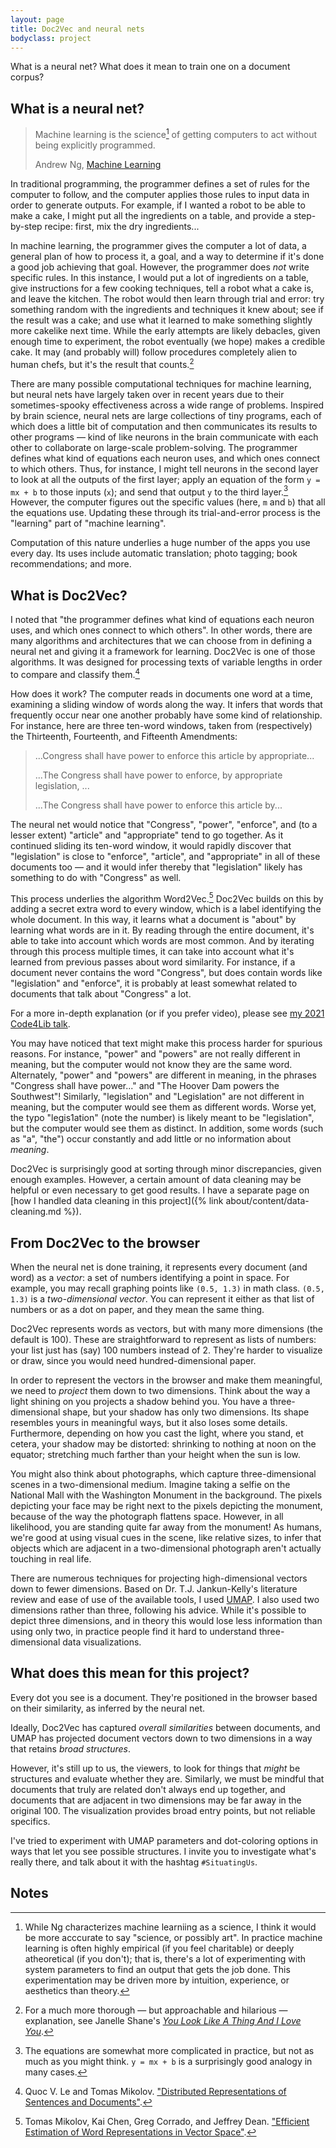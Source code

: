 ```yaml
---
layout: page
title: Doc2Vec and neural nets
bodyclass: project
---
```


What is a neural net? What does it mean to train one on a document corpus?

## What is a neural net?
> Machine learning is the science[^1] of getting computers to act without being explicitly programmed.
>
> Andrew Ng, [Machine Learning](https://www.coursera.org/learn/machine-learning)

In traditional programming, the programmer defines a set of rules for the computer to follow, and the computer applies those rules to input data in order to generate outputs. For example, if I wanted a robot to be able to make a cake, I might put all the ingredients on a table, and provide a step-by-step recipe: first, mix the dry ingredients...

In machine learning, the programmer gives the computer a lot of data, a general plan of how to process it, a goal, and a way to determine if it's done a good job achieving that goal. However, the programmer does _not_ write specific rules. In this instance, I would put a lot of ingredients on a table, give instructions for a few cooking techniques, tell a robot what a cake is, and leave the kitchen. The robot would then learn through trial and error: try something random with the ingredients and techniques it knew about; see if the result was a cake; and use what it learned to make something slightly more cakelike next time. While the early attempts are likely debacles, given enough time to experiment, the robot eventually (we hope) makes a credible cake. It may (and probably will) follow procedures completely alien to human chefs, but it's the result that counts.[^2]

There are many possible computational techniques for machine learning, but neural nets have largely taken over in recent years due to their sometimes-spooky effectiveness across a wide range of problems. Inspired by brain science, neural nets are large collections of tiny programs, each of which does a little bit of computation and then communicates its results to other programs — kind of like neurons in the brain communicate with each other to collaborate on large-scale problem-solving. The programmer defines what kind of equations each neuron uses, and which ones connect to which others. Thus, for instance, I might tell neurons in the second layer to look at all the outputs of the first layer; apply an equation of the form `y = mx + b` to those inputs (`x`); and send that output `y` to the third layer.[^3] However, the computer figures out the specific values (here, `m` and `b`) that all the equations use. Updating these through its trial-and-error process is the "learning" part of "machine learning".

Computation of this nature underlies a huge number of the apps you use every day. Its uses include automatic translation; photo tagging; book recommendations; and more.

## What is Doc2Vec?
I noted that "the programmer defines what kind of equations each neuron uses, and which ones connect to which others". In other words, there are many algorithms and architectures that we can choose from in defining a neural net and giving it a framework for learning. Doc2Vec is one of those algorithms. It was designed for processing texts of variable lengths in order to compare and classify them.[^4]

How does it work? The computer reads in documents one word at a time, examining a sliding window of words along the way. It infers that words that frequently occur near one another probably have some kind of relationship. For instance, here are three ten-word windows, taken from (respectively) the Thirteenth, Fourteenth, and Fifteenth Amendments:

> ...Congress shall have power to enforce this article by appropriate...
>
> ...The Congress shall have power to enforce, by appropriate legislation, ...
>
> ...The Congress shall have power to enforce this article by...

The neural net would notice that "Congress", "power", "enforce", and (to a lesser extent) "article" and "appropriate" tend to go together. As it continued sliding its ten-word window, it would rapidly discover that "legislation" is close to "enforce", "article", and "appropriate" in all of these documents too — and it would infer thereby that "legislation" likely has something to do with "Congress" as well.

This process underlies the algorithm Word2Vec.[^5] Doc2Vec builds on this by adding a secret extra word to every window, which is a label identifying the whole document. In this way, it learns what a document is "about" by learning what words are in it. By reading through the entire document, it's able to take into account which words are most common. And by iterating through this process multiple times, it can take into account what it's learned from previous passes about word similarity. For instance, if a document never contains the word "Congress", but does contain words like "legislation" and "enforce", it is probably at least somewhat related to documents that talk about "Congress" a lot.

For a more in-depth explanation (or if you prefer video), please see [my 2021 Code4Lib talk](https://www.youtube.com/watch?v=Iun5ZYuuBQA&t=2245).

You may have noticed that text might make this process harder for spurious reasons. For instance, "power" and "powers" are not really different in meaning, but the computer would not know they are the same word. Alternately, "power" and "powers" are different in meaning, in the phrases "Congress shall have power..." and "The Hoover Dam powers the Southwest"! Similarly, "legislation" and "Legislation" are not different in meaning, but the computer would see them as different words. Worse yet, the typo "legis1ation" (note the number) is likely meant to be "legislation", but the computer would see them as distinct. In addition, some words (such as "a", "the") occur constantly and add little or no information about _meaning_.

Doc2Vec is surprisingly good at sorting through minor discrepancies, given enough examples. However, a certain amount of data cleaning may be helpful or even necessary to get good results. I have a separate page on [how I handled data cleaning in this project]({% link about/content/data-cleaning.md %}).

## From Doc2Vec to the browser
When the neural net is done training, it represents every document (and word) as a _vector_: a set of numbers identifying a point in space. For example, you may recall graphing points like `(0.5, 1.3)` in math class. `(0.5, 1.3)` is a _two-dimensional vector_. You can represent it either as that list of numbers or as a dot on paper, and they mean the same thing.

Doc2Vec represents words as vectors, but with many more dimensions (the default is 100). These are straightforward to represent as lists of numbers: your list just has (say) 100 numbers instead of 2. They're harder to visualize or draw, since you would need hundred-dimensional paper.

In order to represent the vectors in the browser and make them meaningful, we need to _project_ them down to two dimensions. Think about the way a light shining on you projects a shadow behind you. You have a three-dimensional shape, but your shadow has only two dimensions. Its shape resembles yours in meaningful ways, but it also loses some details. Furthermore, depending on how you cast the light, where you stand, et cetera, your shadow may be distorted: shrinking to nothing at noon on the equator; stretching much farther than your height when the sun is low.

You might also think about photographs, which capture three-dimensional scenes in a two-dimensional medium. Imagine taking a selfie on the National Mall with the Washington Monument in the background. The pixels depicting your face may be right next to the pixels depicting the monument, because of the way the photograph flattens space. However, in all likelihood, you are standing quite far away from the monument! As humans, we're good at using visual cues in the scene, like relative sizes, to infer that objects which are adjacent in a two-dimensional photograph aren't actually touching in real life.

There are numerous techniques for projecting high-dimensional vectors down to fewer dimensions. Based on Dr. T.J. Jankun-Kelly's literature review and ease of use of the available tools, I used [UMAP](https://umap-learn.readthedocs.io/). I also used two dimensions rather than three, following his advice. While it's possible to depict three dimensions, and in theory this would lose less information than using only two, in practice people find it hard to understand three-dimensional data visualizations.

## What does this mean for this project?
Every dot you see is a document. They're positioned in the browser based on their similarity, as inferred by the neural net.

Ideally, Doc2Vec has captured _overall similarities_ between documents, and UMAP has projected document vectors down to two dimensions in a way that retains _broad structures_.

However, it's still up to us, the viewers, to look for things that _might_ be structures and evaluate whether they are. Similarly, we must be mindful that documents that truly are related don't always end up together, and documents that are adjacent in two dimensions may be far away in the original 100. The visualization provides broad entry points, but not reliable specifics.

I've tried to experiment with UMAP parameters and dot-coloring options in ways that let you see possible structures. I invite you to investigate what's really there, and talk about it with the hashtag `#SituatingUs`.

## Notes
[^1]: While Ng characterizes machine learniing as a science, I think it would be more acccurate to say "science, or possibly art". In practice machine learning is often highly empirical (if you feel charitable) or deeply atheoretical (if you don't); that is, there's a lot of experimenting with system parameters to find an output that gets the job done. This experimentation may be driven more by intuition, experience, or aesthetics than theory.

[^2]: For a much more thorough — but approachable and hilarious — explanation, see Janelle Shane's [_You Look Like A Thing And I Love You_](https://bookshop.org/books/you-look-like-a-thing-and-i-love-you-how-artificial-intelligence-works-and-why-it-s-making-the-world-a-weirder-place/9780316525244).

[^3]: The equations are somewhat more complicated in practice, but not as much as you might think. `y = mx + b` is a surprisingly good analogy in many cases.

[^4]: Quoc V. Le and Tomas Mikolov. ["Distributed Representations of Sentences and Documents"](https://arxiv.org/abs/1405.4053).

[^5]: Tomas Mikolov, Kai Chen, Greg Corrado, and Jeffrey Dean. ["Efficient Estimation of Word Representations in Vector Space"](https://arxiv.org/abs/1301.3781).
